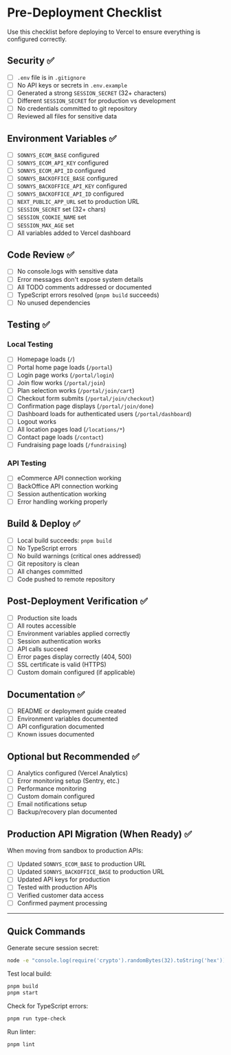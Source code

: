 # Pre-Deployment Checklist

Use this checklist before deploying to Vercel to ensure everything is configured correctly.

## Security ✅

- [ ] `.env` file is in `.gitignore`
- [ ] No API keys or secrets in `.env.example`
- [ ] Generated a strong `SESSION_SECRET` (32+ characters)
- [ ] Different `SESSION_SECRET` for production vs development
- [ ] No credentials committed to git repository
- [ ] Reviewed all files for sensitive data

## Environment Variables ✅

- [ ] `SONNYS_ECOM_BASE` configured
- [ ] `SONNYS_ECOM_API_KEY` configured
- [ ] `SONNYS_ECOM_API_ID` configured
- [ ] `SONNYS_BACKOFFICE_BASE` configured
- [ ] `SONNYS_BACKOFFICE_API_KEY` configured
- [ ] `SONNYS_BACKOFFICE_API_ID` configured
- [ ] `NEXT_PUBLIC_APP_URL` set to production URL
- [ ] `SESSION_SECRET` set (32+ chars)
- [ ] `SESSION_COOKIE_NAME` set
- [ ] `SESSION_MAX_AGE` set
- [ ] All variables added to Vercel dashboard

## Code Review ✅

- [ ] No console.logs with sensitive data
- [ ] Error messages don't expose system details
- [ ] All TODO comments addressed or documented
- [ ] TypeScript errors resolved (`pnpm build` succeeds)
- [ ] No unused dependencies

## Testing ✅

### Local Testing
- [ ] Homepage loads (`/`)
- [ ] Portal home page loads (`/portal`)
- [ ] Login page works (`/portal/login`)
- [ ] Join flow works (`/portal/join`)
- [ ] Plan selection works (`/portal/join/cart`)
- [ ] Checkout form submits (`/portal/join/checkout`)
- [ ] Confirmation page displays (`/portal/join/done`)
- [ ] Dashboard loads for authenticated users (`/portal/dashboard`)
- [ ] Logout works
- [ ] All location pages load (`/locations/*`)
- [ ] Contact page loads (`/contact`)
- [ ] Fundraising page loads (`/fundraising`)

### API Testing
- [ ] eCommerce API connection working
- [ ] BackOffice API connection working
- [ ] Session authentication working
- [ ] Error handling working properly

## Build & Deploy ✅

- [ ] Local build succeeds: `pnpm build`
- [ ] No TypeScript errors
- [ ] No build warnings (critical ones addressed)
- [ ] Git repository is clean
- [ ] All changes committed
- [ ] Code pushed to remote repository

## Post-Deployment Verification ✅

- [ ] Production site loads
- [ ] All routes accessible
- [ ] Environment variables applied correctly
- [ ] Session authentication works
- [ ] API calls succeed
- [ ] Error pages display correctly (404, 500)
- [ ] SSL certificate is valid (HTTPS)
- [ ] Custom domain configured (if applicable)

## Documentation ✅

- [ ] README or deployment guide created
- [ ] Environment variables documented
- [ ] API configuration documented
- [ ] Known issues documented

## Optional but Recommended ✅

- [ ] Analytics configured (Vercel Analytics)
- [ ] Error monitoring setup (Sentry, etc.)
- [ ] Performance monitoring
- [ ] Custom domain configured
- [ ] Email notifications setup
- [ ] Backup/recovery plan documented

## Production API Migration (When Ready) ✅

When moving from sandbox to production APIs:

- [ ] Updated `SONNYS_ECOM_BASE` to production URL
- [ ] Updated `SONNYS_BACKOFFICE_BASE` to production URL
- [ ] Updated API keys for production
- [ ] Tested with production APIs
- [ ] Verified customer data access
- [ ] Confirmed payment processing

---

## Quick Commands

Generate secure session secret:
```bash
node -e "console.log(require('crypto').randomBytes(32).toString('hex'))"
```

Test local build:
```bash
pnpm build
pnpm start
```

Check for TypeScript errors:
```bash
pnpm run type-check
```

Run linter:
```bash
pnpm lint
```
